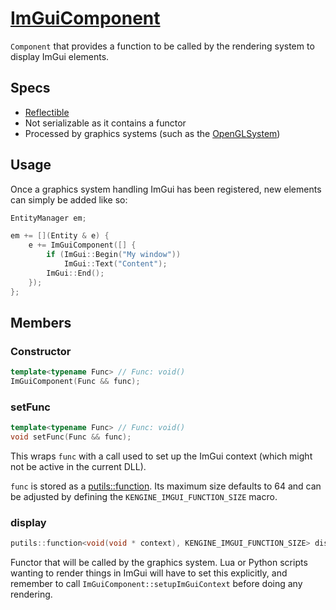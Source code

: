 # [ImGuiComponent](ImGuiComponent.hpp)

`Component` that provides a function to be called by the rendering system to display ImGui elements.

## Specs

* [Reflectible](https://github.com/phisko/putils/blob/master/reflection.md)
* Not serializable as it contains a functor
* Processed by graphics systems (such as the [OpenGLSystem](../../systems/OpenGLSystem.md))

## Usage

Once a graphics system handling ImGui has been registered, new elements can simply be added like so:

```cpp
EntityManager em;

em += [](Entity & e) {
    e += ImGuiComponent([] {
        if (ImGui::Begin("My window"))
            ImGui::Text("Content");
        ImGui::End();
    });
};
```

## Members

### Constructor

```cpp
template<typename Func> // Func: void()
ImGuiComponent(Func && func);
```

### setFunc

```cpp
template<typename Func> // Func: void()
void setFunc(Func && func);
```

This wraps `func` with a call used to set up the ImGui context (which might not be active in the current DLL).

`func` is stored as a [putils::function](putils/function.hpp). Its maximum size defaults to 64 and can be adjusted by defining the `KENGINE_IMGUI_FUNCTION_SIZE` macro.

### display

```cpp
putils::function<void(void * context), KENGINE_IMGUI_FUNCTION_SIZE> display;
```

Functor that will be called by the graphics system. Lua or Python scripts wanting to render things in ImGui will have to set this explicitly, and remember to call `ImGuiComponent::setupImGuiContext` before doing any rendering.